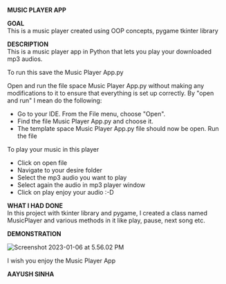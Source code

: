 **MUSIC PLAYER APP**  

**GOAL**  
This is a music player created using OOP concepts, pygame tkinter library 


**DESCRIPTION**  
This is a music player app in Python that lets you play your downloaded mp3 audios. 


To run this save the Music Player App.py


Open and run the file space Music Player App.py without making any modifications to it to ensure that everything is set up correctly. By "open and run" I mean do the following:
* Go to your IDE. From the File menu, choose "Open".
* Find the file Music Player App.py and choose it.
* The template space Music Player App.py file should now be open. Run the file 

To play your music in this player
- Click on open file
- Navigate to your desire folder
- Select the mp3 audio you want to play
- Select again the audio in mp3 player window
- Click on play enjoy your audio :-D

**WHAT I HAD DONE**  
In this project with tkinter library and pygame, I created a class named  MusicPlayer and various methods in it like play, pause, next song etc.

**DEMONSTRATION**  

![Screenshot 2023-01-06 at 5.56.02 PM](https://github.com/aayushsinha0706/Play-With-Python/blob/main/Music%20Player%20App/image/Screenshot%202023-01-06%20at%205.56.02%20PM.png)


I wish you enjoy the Music Player App

**AAYUSH SINHA**  
